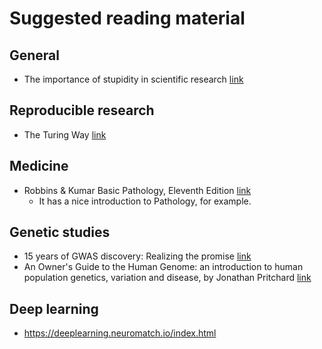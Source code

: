 # Suggested reading material

## General

* The importance of stupidity in scientific research [link](https://fermatslibrary.com/s/the-importance-of-stupidity-in-scientific-research)

## Reproducible research
* The Turing Way [link](https://github.com/the-turing-way/the-turing-way)

## Medicine

* Robbins & Kumar Basic Pathology, Eleventh Edition [link](https://www.clinicalkey.com/#!/browse/book/3-s2.0-C20190021577)
  * It has a nice introduction to Pathology, for example.

## Genetic studies

* 15 years of GWAS discovery: Realizing the promise [link](https://doi.org/10.1016/j.ajhg.2022.12.011)
* An Owner's Guide to the Human Genome: an introduction to human population genetics, variation and disease, by Jonathan Pritchard [link](https://web.stanford.edu/group/pritchardlab/HGbook.html)

## Deep learning

* https://deeplearning.neuromatch.io/index.html

